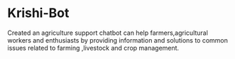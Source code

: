 # Krishi-Bot
Created an agriculture support chatbot can help farmers,agricultural workers and enthusiasts by providing information and solutions to common issues related to farming ,livestock and crop management.
